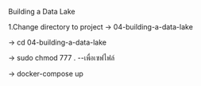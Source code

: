 Building a Data Lake

1.Change directory to project -> 04-building-a-data-lake

  -> cd 04-building-a-data-lake
  
  -> sudo chmod 777 . --เพื่อเซฟไฟล์
  
  -> docker-compose up


